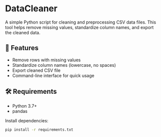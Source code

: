 # DataCleaner

A simple Python script for cleaning and preprocessing CSV data files. This tool helps remove missing values, standardize column names, and export the cleaned data.

## 📌 Features

- Remove rows with missing values
- Standardize column names (lowercase, no spaces)
- Export cleaned CSV file
- Command-line interface for quick usage

## 🛠️ Requirements

- Python 3.7+
- pandas

Install dependencies:

```bash
pip install -r requirements.txt
